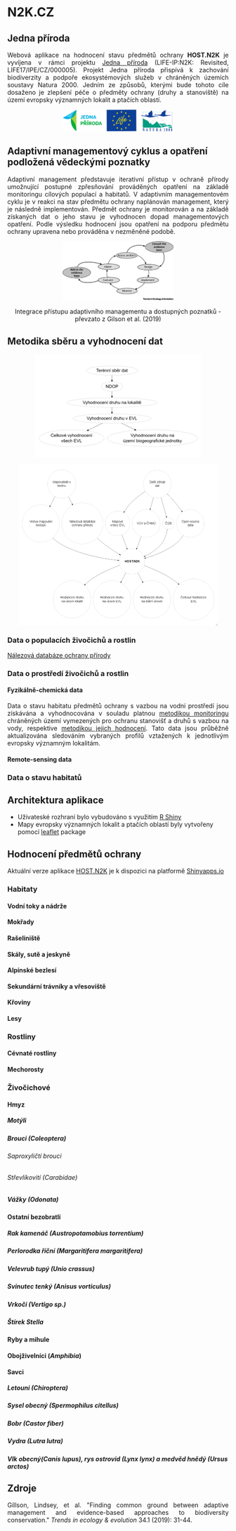 N2K.CZ
================

## Jedna příroda

<p align="justify">Webová aplikace na hodnocení stavu předmětů ochrany <strong>HOST.N2K</strong> je vyvíjena v rámci projektu <a href="https://www.jednapriroda.cz/">Jedna příroda</a> (LIFE-IP:N2K: Revisited, LIFE17/IPE/CZ/000005). Projekt Jedna příroda přispívá k zachování biodiverzity a podpoře ekosystémových služeb v chráněných územích soustavy Natura 2000. Jedním ze způsobů, kterými bude tohoto cíle dosaženo je zlepšení péče o předměty ochrany (druhy a stanoviště) na území evropsky významných lokalit a ptačích oblastí.</p> 

<p align="center"><a href="#"><img src="https://raw.githubusercontent.com/jonasgaigr/N2K.CZ/main/WWW/LOGO.jpg" alt="Integrace přístupu adaptivního managementu a dostupných poznatků - převzato z Gilson et al. (2019)" width="50%" height="50%" /></a></p>

## Adaptivní managementový cyklus a opatření podložená vědeckými poznatky

<p align="justify"> Adaptivní management představuje iterativní přístup v ochraně přírody umožnující postupné zpřesňování prováděných opatření na základě monitoringu cílových populací a habitatů. V adaptivním managementovém cyklu je v reakci na stav předmětu ochrany naplánován management, který je následně implementován. Předmět ochrany je monitorován a na základě získaných dat o jeho stavu je vyhodnocen dopad managementových opatření. Podle výsledku hodnocení jsou opatření na podporu předmětu ochrany upravena nebo prováděna v nezměněné podobě. </p>
  
<p align="center"><a href="#"><img src="https://raw.githubusercontent.com/jonasgaigr/N2K.CZ/main/WWW/cyklus.jpg" alt="Integrace přístupu adaptivního managementu a dostupných poznatků - převzato z Gilson et al. (2019)" width="50%" height="50%" /></a></p>

<p align="center" class="caption">Integrace přístupu adaptivního managementu a dostupných poznatků -
převzato z Gilson et al. (2019)</p>

## Metodika sběru a vyhodnocení dat

<p align="center"><a href="#"><img src="https://raw.githubusercontent.com/jonasgaigr/N2K.CZ/main/WWW/flow_analysis.png" width="75%" height="75%" style="display: block; margin: auto;" /></a></p>

<p align="center"><a href="#"><img src="https://raw.githubusercontent.com/jonasgaigr/N2K.CZ/main/WWW/flow_main.png" width="90%" height="90%" style="display: block; margin: auto;" /></a></p>

### Data o populacích živočichů a rostlin

<p align="justify"><a href="https://portal.nature.cz/nd/">Nálezová databáze ochrany přírody</a></p>

### Data o prostředí živočichů a rostlin

#### Fyzikálně-chemická data

<p align="justify">Data o stavu habitatu předmětů ochrany s vazbou na vodní prostředí jsou získávána a vyhodnocována v souladu platnou <a href="https://www.mzp.cz/C1257458002F0DC7/cz/metodiky_chranenych_uzemi/$FILE/OOV_Metodika_monitoring_EVL_20201021.pdf">metodikou monitoringu</a> chráněných území vymezených pro ochranu stanovišť a druhů s vazbou na vody, respektive <a href="https://www.mzp.cz/C1257458002F0DC7/cz/metodiky_chranenych_uzemi/$FILE/OOV_Metodika_hodnocen%C3%AD_stavu_EVL_20201020.pdf">metodikou jejich hodnocení</a>. Tato data jsou průběžně aktualizována sledováním vybraných profilů vztažených k jednotlivým evropsky významným lokalitám.</p>

#### Remote-sensing data

### Data o stavu habitatů

## Architektura aplikace

* Uživateské rozhraní bylo vybudováno s využitím [R Shiny](https://github.com/rstudio/shiny)
* Mapy evropsky významných lokalit a ptačích oblastí byly vytvořeny pomocí [leaflet](https://rstudio.github.io/leaflet/) package

## Hodnocení předmětů ochrany

Aktuální verze aplikace [HOST.N2K](https://jonasgaigr.shinyapps.io/HOST_N2K/) je k dispozici na platformě [Shinyapps.io](https://www.shinyapps.io/)

### Habitaty

#### Vodní toky a nádrže

#### Mokřady

#### Rašeliniště

#### Skály, sutě a jeskyně

#### Alpínské bezlesí

#### Sekundární trávníky a vřesoviště

#### Křoviny

#### Lesy

### Rostliny

#### Cévnaté rostliny

#### Mechorosty

### Živočichové

#### Hmyz

##### Motýli

##### Brouci (*Coleoptera*)

###### Saproxyličtí brouci

###### Střevlíkovití (*Carabidae*)

##### Vážky (*Odonata*)

#### Ostatní bezobratlí

##### Rak kamenáč (*Austropotamobius torrentium*)

##### Perlorodka říční (*Margaritifera margaritifera*)

##### Velevrub tupý (*Unio crassus*)

##### Svinutec tenký (*Anisus vorticulus*)

##### Vrkoči (*Vertigo* sp.)

##### Štírek Stella

#### Ryby a mihule

#### Obojživelníci (*Amphibia*)

#### Savci

##### Letouni (*Chiroptera*)

##### Sysel obecný (*Spermophilus citellus*)

##### Bobr (*Castor fiber*)

##### Vydra (*Lutra lutra*)

##### Vlk obecný(*Canis lupus*), rys ostrovid (*Lynx lynx*) a medvěd hnědý (*Ursus arctos*)

## Zdroje

<p align="justify">Gillson, Lindsey, et al. "Finding common ground between adaptive management and evidence-based approaches to biodiversity conservation." <i>Trends in ecology & evolution</i> 34.1 (2019): 31-44.</p>

<p align="justify"></p>

